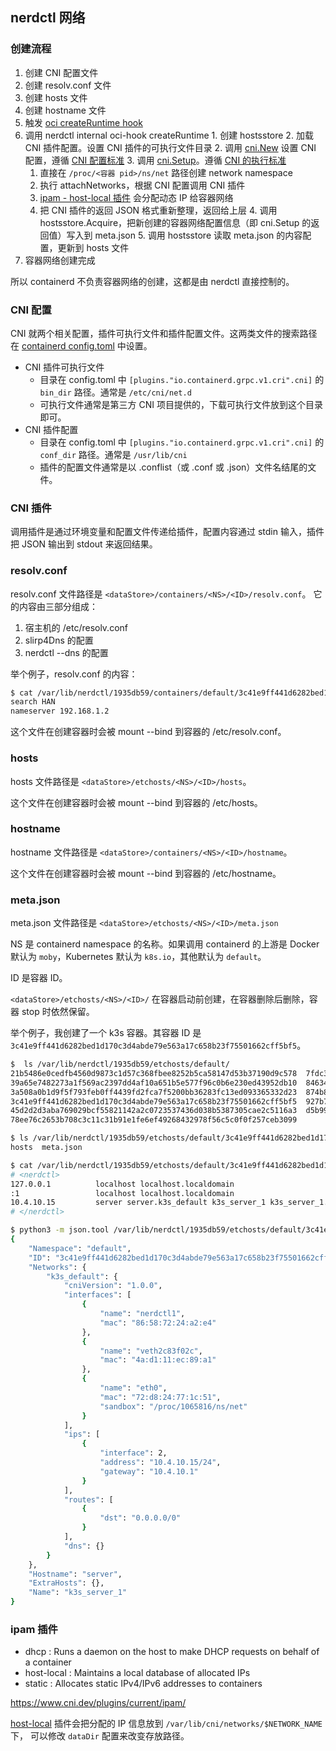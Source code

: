 ## nerdctl 网络

### 创建流程

1. 创建 CNI 配置文件
2. 创建 resolv.conf 文件
3. 创建 hosts 文件
4. 创建 hostname 文件
5. 触发 [oci createRuntime hook](https://github.com/opencontainers/runtime-spec/blob/main/runtime.md)
  1. 调用 nerdctl internal oci-hook createRuntime
    1. 创建 hostsstore
    2. 加载 CNI 插件配置。设置 CNI 插件的可执行文件目录
    2. 调用 [cni.New](https://pkg.go.dev/github.com/containerd/go-cni#New) 设置 CNI 配置，遵循 [CNI 配置标准](https://www.cni.dev/docs/spec/#section-1-network-configuration-format)
    3. 调用 [cni.Setup](https://pkg.go.dev/github.com/containerd/go-cni#CNI.Setup)。遵循 [CNI 的执行标准](https://www.cni.dev/docs/spec/#section-3-execution-of-network-configurations)
      1. 直接在 `/proc/<容器 pid>/ns/net` 路径创建 network namespace
      2. 执行 attachNetworks，根据 CNI 配置调用 CNI 插件
        1. [ipam - host-local 插件](https://www.cni.dev/plugins/current/ipam/host-local/) 会分配动态 IP 给容器网络
      3. 把 CNI 插件的返回 JSON 格式重新整理，返回给上层
    4. 调用 hostsstore.Acquire，把新创建的容器网络配置信息（即 cni.Setup 的返回值）写入到 meta.json
    5. 调用 hostsstore 读取 meta.json 的内容配置，更新到 hosts 文件
6. 容器网络创建完成


所以 containerd 不负责容器网络的创建，这都是由 nerdctl 直接控制的。

### CNI 配置

CNI 就两个相关配置，插件可执行文件和插件配置文件。这两类文件的搜索路径在 [containerd config.toml](./containerd.md#config.toml) 中设置。

- CNI 插件可执行文件
  - 目录在 config.toml 中 `[plugins."io.containerd.grpc.v1.cri".cni]` 的 `bin_dir` 路径。通常是 `/etc/cni/net.d`
  - 可执行文件通常是第三方 CNI 项目提供的，下载可执行文件放到这个目录即可。
- CNI 插件配置
  - 目录在 config.toml 中 `[plugins."io.containerd.grpc.v1.cri".cni]` 的 `conf_dir` 路径。通常是 `/usr/lib/cni`
  - 插件的配置文件通常是以 .conflist（或 .conf 或 .json）文件名结尾的文件。

### CNI 插件

调用插件是通过环境变量和配置文件传递给插件，配置内容通过 stdin 输入，插件把 JSON 输出到 stdout 来返回结果。

### resolv.conf

resolv.conf 文件路径是 `<dataStore>/containers/<NS>/<ID>/resolv.conf`。
它的内容由三部分组成：

1. 宿主机的 /etc/resolv.conf
2. slirp4Dns 的配置
3. nerdctl --dns 的配置

举个例子，resolv.conf 的内容：

```sh
$ cat /var/lib/nerdctl/1935db59/containers/default/3c41e9ff441d6282bed1d170c3d4abde79e563a17c658b23f75501662cff5bf5/resolv.conf
search HAN
nameserver 192.168.1.2
```

这个文件在创建容器时会被 mount --bind 到容器的 /etc/resolv.conf。

### hosts

hosts 文件路径是 `<dataStore>/etchosts/<NS>/<ID>/hosts`。

这个文件在创建容器时会被 mount --bind 到容器的 /etc/hosts。

### hostname

hostname 文件路径是 `<dataStore>/containers/<NS>/<ID>/hostname`。

这个文件在创建容器时会被 mount --bind 到容器的 /etc/hostname。

### meta.json

meta.json 文件路径是 `<dataStore>/etchosts/<NS>/<ID>/meta.json`

NS 是 containerd namespace 的名称。如果调用 containerd 的上游是 Docker 默认为 `moby`，Kubernetes 默认为 `k8s.io`，其他默认为 `default`。

ID 是容器 ID。

`<dataStore>/etchosts/<NS>/<ID>/` 在容器启动前创建，在容器删除后删除，容器 stop 时依然保留。

举个例子，我创建了一个 k3s 容器。其容器 ID 是 `3c41e9ff441d6282bed1d170c3d4abde79e563a17c658b23f75501662cff5bf5`。

```sh
$  ls /var/lib/nerdctl/1935db59/etchosts/default/
21b5486e0cedfb4560d9873c1d57c368fbee8252b5ca58147d53b37190d9c578  7fdc35f51709ccbe8f5e84a7dbaf56edb8b7ff9f4644b05fa3e7dd873c4dd0c9
39a65e7482273a1f569ac2397dd4af10a651b5e577f96c0b6e230ed43952db10  846347fb07a6306da611c53136ffec09d04035de2752617976b0ed27b3004ac5
3a508a0b1d9f5f793feb0ff4439fd2fca7f5200bb36283fc13ed093365332d23  874b83075c1c2195e4fcff38dcde77d150411e9d667c43ab776175b041b0304a
3c41e9ff441d6282bed1d170c3d4abde79e563a17c658b23f75501662cff5bf5  927b7fe40db96b7dcfe2955e86922397c407a9956565318ccd527c65d1d2825a
45d2d2d3aba769029bcf55821142a2c0723537436d038b5387305cae2c5116a3  d5b993c9a7e00d182f85f5ba97c331cb6ee99dd75c8f82a7f6b11bbf50ea2018
78ee76c2653b708c3c11c31b91e1fe6ef49268432978f56c5c0f0f257ceb3099

$ ls /var/lib/nerdctl/1935db59/etchosts/default/3c41e9ff441d6282bed1d170c3d4abde79e563a17c658b23f75501662cff5bf5/
hosts  meta.json

$ cat /var/lib/nerdctl/1935db59/etchosts/default/3c41e9ff441d6282bed1d170c3d4abde79e563a17c658b23f75501662cff5bf5/hosts
# <nerdctl>
127.0.0.1          localhost localhost.localdomain
:1                 localhost localhost.localdomain
10.4.10.15         server server.k3s_default k3s_server_1 k3s_server_1.k3s_default
# </nerdctl>

$ python3 -m json.tool /var/lib/nerdctl/1935db59/etchosts/default/3c41e9ff441d6282bed1d170c3d4abde79e563a17c658b23f75501662cff5bf5/meta.json
{
    "Namespace": "default",
    "ID": "3c41e9ff441d6282bed1d170c3d4abde79e563a17c658b23f75501662cff5bf5",
    "Networks": {
        "k3s_default": {
            "cniVersion": "1.0.0",
            "interfaces": [
                {
                    "name": "nerdctl1",
                    "mac": "86:58:72:24:a2:e4"
                },
                {
                    "name": "veth2c83f02c",
                    "mac": "4a:d1:11:ec:89:a1"
                },
                {
                    "name": "eth0",
                    "mac": "72:d8:24:77:1c:51",
                    "sandbox": "/proc/1065816/ns/net"
                }
            ],
            "ips": [
                {
                    "interface": 2,
                    "address": "10.4.10.15/24",
                    "gateway": "10.4.10.1"
                }
            ],
            "routes": [
                {
                    "dst": "0.0.0.0/0"
                }
            ],
            "dns": {}
        }
    },
    "Hostname": "server",
    "ExtraHosts": {},
    "Name": "k3s_server_1"
}
```

### ipam 插件

- dhcp : Runs a daemon on the host to make DHCP requests on behalf of a container
- host-local : Maintains a local database of allocated IPs
- static : Allocates static IPv4/IPv6 addresses to containers

https://www.cni.dev/plugins/current/ipam/

[host-local](https://www.cni.dev/plugins/current/ipam/host-local/) 插件会把分配的 IP 信息放到 `/var/lib/cni/networks/$NETWORK_NAME` 下，
可以修改 `dataDir` 配置来改变存放路径。
